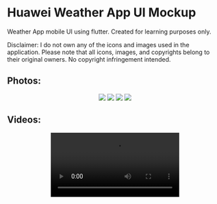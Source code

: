 # Huawei Weather App UI Mockup

Weather App mobile UI using flutter. Created for learning purposes only.

Disclaimer: I do not own any of the icons and images used in the application. Please note that all icons, images, and copyrights belong to their original owners. No copyright infringement intended.

## Photos:
<p align="center">
<img src="https://user-images.githubusercontent.com/94532348/207019773-575014b8-536c-40f9-a491-3f81e1c0e934.png"/>
<img src="https://user-images.githubusercontent.com/94532348/207019783-5fe582d5-1717-4633-8b8e-9644387b7d37.png"/>
<img src="https://user-images.githubusercontent.com/94532348/207019798-9eca5366-446d-4c9c-b529-b763f5b63054.png"/>
<img src="https://user-images.githubusercontent.com/94532348/207019807-0c6a0785-c5ba-4657-8835-00664ebfd509.png"/>
</p>
  
## Videos:
<div align="center">
<video src="https://user-images.githubusercontent.com/94532348/207108815-9cdfd171-a756-47c3-abf5-56ffc01b5519.mp4"/>
</div>



